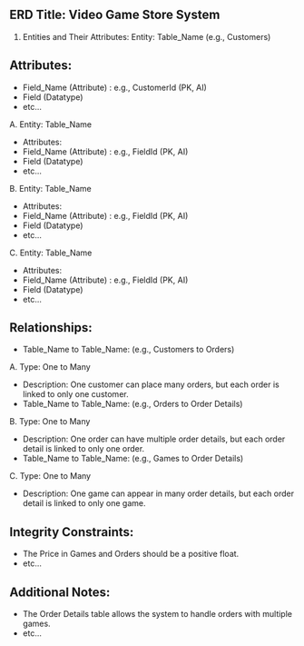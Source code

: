 ## ERD Title: Video Game Store System

1. Entities and Their Attributes:
Entity: Table_Name (e.g., Customers)

## Attributes:

- Field_Name (Attribute) : e.g., CustomerId (PK, AI)
- Field (Datatype)
- etc...

A. Entity: Table_Name

- Attributes:
- Field_Name (Attribute) : e.g., FieldId (PK, AI)
- Field (Datatype)
- etc...

B. Entity: Table_Name

- Attributes:
- Field_Name (Attribute) : e.g., FieldId (PK, AI)
- Field (Datatype)
- etc...

C. Entity: Table_Name

- Attributes:
- Field_Name (Attribute) : e.g., FieldId (PK, AI)
- Field (Datatype)
- etc...

## Relationships:
- Table_Name to Table_Name: (e.g., Customers to Orders)

A. Type: One to Many
- Description: One customer can place many orders, but each order is linked to only one customer.
- Table_Name to Table_Name: (e.g., Orders to Order Details)

B. Type: One to Many
- Description: One order can have multiple order details, but each order detail is linked to only one order.
- Table_Name to Table_Name: (e.g., Games to Order Details)

C. Type: One to Many
- Description: One game can appear in many order details, but each order detail is linked to only one game.

## Integrity Constraints:
- The Price in Games and Orders should be a positive float.
- etc...

## Additional Notes:
- The Order Details table allows the system to handle orders with multiple games.
- etc...